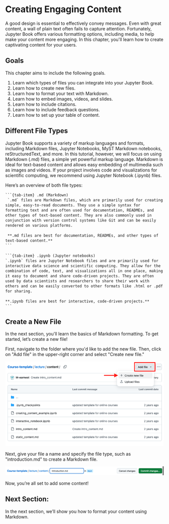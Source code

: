 # Creating Engaging Content 

A good design is essential to effectively convey messages. Even with great content, a wall of plain text often fails to capture attention. Fortunately, Jupyter Book offers various formatting options, including media, to help make your content more engaging. In this chapter, you'll learn how to create captivating content for your users.

## Goals

This chapter aims to include the following goals.

1. Learn which types of files you can integrate into your Jupyter Book.
2. Learn how to create new files.
3. Learn how to format your text with Markdown.
4. Learn how to embed images, videos, and slides.
5. Learn how to include citations. 
6. Learn how to include feedback questions.
7. Learn how to set up your table of content.

## Different File Types 
Jupyter Book supports a variety of markup languages and formats, including Markdown files, Jupyter Notebooks, MyST Markdown notebooks, reStructuredText, and more. In this tutorial, however, we will focus on using Markdown (.md) files, a simple yet powerful markup language. Markdown is ideal for text-based content and allows easy embedding of multimedia such as images and videos. If your project involves code and visualizations for scientific computing, we recommend using Jupyter Notebook (.ipynb) files.

Here’s an overview of both file types:
````{tab-set}
```{tab-item} .md (Markdown)
 `.md` files are Markdown files, which are primarily used for creating simple, easy-to-read documents. They use a simple syntax for formatting text and are often used for documentation, READMEs, and other types of text-based content. They are also commonly used in conjunction with version control systems like Git and can be easily rendered on various platforms.

 **.md files are best for documentation, READMEs, and other types of text-based content.**
```

```{tab-item} .ipynb (Jupyter notebooks)
`.ipynb` files are Jupyter Notebook files and are primarily used for interactive data science and scientific computing. They allow for the combination of code, text, and visualizations all in one place, making it easy to document and share code-driven projects. They are often used by data scientists and researchers to share their work with others and can be easily converted to other formats like .html or .pdf for sharing.

**.ipynb files are best for interactive, code-driven projects.**
```
````

## Create a New File

In the next section, you'll learn the basics of Markdown formatting. To get started, let’s create a new file!

First, navigate to the folder where you'd like to add the new file. Then, click on "Add file" in the upper-right corner and select "Create new file."

![Image of the "add file" button and the "create new file" option.](../../static/new_file.png)

Next, give your file a name and specify the file type, such as "introduction\.md" to create a Markdown file.

![Image of the field where the file name is entered, with "introduction.md" written in it.](../../static/include_type.png)

Now, you’re all set to add some content!

## Next Section:

In the next section, we’ll show you how to format your content using Markdown.
